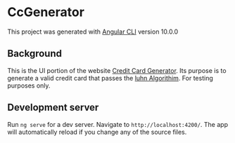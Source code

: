 # CcGenerator

This project was generated with [Angular CLI](https://github.com/angular/angular-cli) version 10.0.0

## Background

This is the UI portion of the website [Credit Card Generator](https://ccgenerator.azurewebsites.net/).  Its purpose is to generate a valid credit card that passes the [luhn Algorithim](https://en.wikipedia.org/wiki/Luhn_algorithm).  For testing purposes only.

## Development server

Run `ng serve` for a dev server. Navigate to `http://localhost:4200/`. The app will automatically reload if you change any of the source files.

